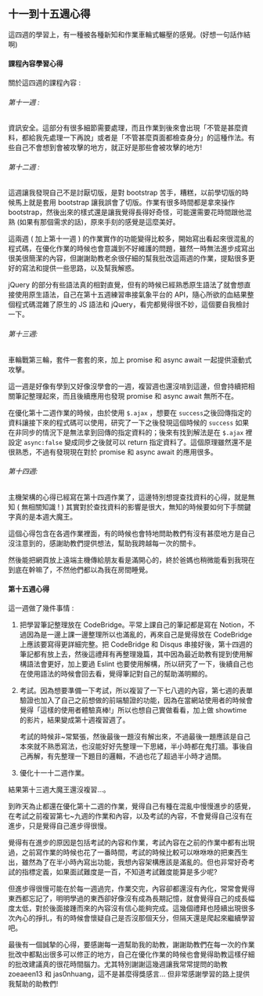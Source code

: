 ## 十一到十五週心得

這四週的學習上，有一種被各種新知和作業車輪式輾壓的感覺。(好想一句話作結啊)

#### 課程內容學習心得

關於這四週的課程內容 : 

###### 第十一週 : 

資訊安全。這部分有很多細節需要處理，而且作業到後來會出現「不管是甚麼資料，都給我先處理一下再說」或者是「不管甚麼頁面都檢查身分」的這種作法。有些自己不會想到會被攻擊的地方，就正好是那些會被攻擊的地方!

###### 第十二週 : 

這週讓我發現自己不是討厭切版，是對 bootstrap 苦手，糟糕，以前學切版的時候馬上就是套用 bootstrap 讓我誤會了切版。作業有很多時間都是拿來操作 bootstrap，然後出來的樣式還是讓我覺得長得好奇怪，可能還需要花時間跟他混熟 (如果有那個需求的話)，原來手刻的感覺是這麼美好。

這兩週 ( 加上第十一週 ) 的作業實作的功能變得比較多，開始寫出看起來很混亂的程式碼，在優化作業的時候也會意識到不好維護的問題，雖然一時無法進步成寫出很美很簡潔的內容，但謝謝助教老余很仔細的幫我批改這兩週的作業，提點很多更好的寫法和提供一些思路，以及幫我解惑。

jQuery 的部分有些語法真的相對直覺，但有的時候已經熟悉原生語法了就會想直接使用原生語法，自己在第十五週練習串接氣象平台的 API，隨心所欲的血結果整個程式碼混雜了原生的 JS 語法和 jQuery，看完都覺得很不妙，這個要自我檢討一下。

###### 第十三週:

車輪戰第三輪，套件一套套的來，加上 promise 和 async await 一起提供滾動式攻擊。

這一週是好像有學到又好像沒學會的一週，複習週也還沒啃到這邊，但會持續把相關筆記整理起來，而且後續應用也發現 promise 和  async await 無所不在。

在優化第十二週作業的時候，由於使用 `$.ajax` ，想要在 `success`之後回傳指定的資料讓接下來的程式碼可以使用，研究了一下之後發現這個時候的 `success` 如果在非同步的情況下是無法拿到回傳的指定資料的；後來有找到解法是在 `$.ajax` 裡設定 `async:false` 變成同步之後就可以 return 指定資料了。這個原理雖然還不是很熟悉，不過有發現現在對於 promise 和  async await 的應用很多。

###### 第十四週:

主機架構的心得已經寫在第十四週作業了，這邊特別想提查找資料的心得，就是無知 ( 無相關知識 ! ) 其實對於查找資料的影響是很大，無知的時候要如何下手關鍵字真的是本週大魔王。

這個心得包含在各週作業裡面，有的時候也會特地問助教們有沒有甚麼地方是自己沒注意到的，感謝助教們提供想法，幫助我跨越每一次的關卡。

然後能把網頁放上遠端主機傳給朋友看是滿開心的，終於爸媽也稍微能看到我現在到底在幹嘛了，不然他們都以為我在房間睡覺。

#### 第十五週心得

這一週做了幾件事情 : 

1. 把學習筆記整理放在 CodeBridge。平常上課自己的筆記都是寫在 Notion，不過因為是一邊上課一邊整理所以也滿亂的，再來自己是覺得放在  CodeBridge 上應該要寫得更詳細完整。把 CodeBridge 和 Disqus 串接好後，第十四週的筆記都有放上去，然後這禮拜有再整理幾篇，其中因為最近助教有提到使用解構語法會更好，加上要過 Eslint 也要使用解構，所以研究了一下，後續自己也在使用語法的時候會回去看，覺得筆記對自己的幫助滿明顯的。

2. 考試。因為想要準備一下考試，所以複習了一下七八週的內容，第七週的表單驗證也加入了自己之前想做的前端驗證的功能，因為在當網站使用者的時候會覺得「這樣的使用者體驗真棒!」所以也想自己實做看看，加上做 showtime 的影片，結果變成第十週複習週了。

   考試的時候非~常緊張，然後最後一題沒有解出來，不過最後一題應該是自己本來就不熟悉寫法，也沒能好好先整理一下思緒，半小時都在鬼打牆。事後自己再解，有先整理一下題目的邏輯，不過也花了超過半小時才過關。

3. 優化十一十二週作業。

結果第十三週大魔王還沒複習...。

到昨天為止都還在優化第十二週的作業，覺得自己有種在混亂中慢慢進步的感覺，在考試之前複習第七~九週的作業和內容，以及考試的內容，不會覺得自己沒有在進步，只是覺得自己進步得很慢。

覺得有在進步的原因是包括考試的內容和作業，考試內容在之前的作業中都有出現過，之前寫作業的時候也花了一番時間，考試的時候比較可以咻咻咻的把東西生出，雖然為了在半小時內寫出功能，我想內容架構應該是滿亂的。但也非常好奇考試的指標定義，如果面試難度是一百，不知道考試難度能算是多少呢?

但進步得很慢可能在於每一週過完，作業交完，內容卻都還沒有內化，常常會覺得東西都忘記了，明明學過的東西卻好像沒有成為長期記憶，就會覺得自己的成長幅度太低，對於後面接踵而來的內容沒有信心能夠完成。這幾個禮拜也陸續出現很多次內心的掙扎，有的時候會懷疑自己是否沒那個天分，但隔天還是爬起來繼續學習吧。

最後有一個誠摯的心得，要感謝每一週幫助我的助教，謝謝助教們在每一次的作業批改中都點出很多可以修正的地方，自己在優化作業的時候也會覺得助教這樣仔細的批改建議真的很花時間腦力。尤其特別謝謝這幾週讓我常常提問的助教 zoeaeen13 和 jas0nhuang，這不是甚麼得獎感言... 但非常感謝學習的路上提供我幫助的助教們!
